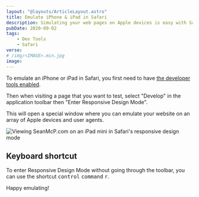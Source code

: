 ```yaml
---
layout: "@layouts/ArticleLayout.astro"
title: Emulate iPhone & iPad in Safari
description: Simulating your web pages on Apple devices is easy with Safari's responsive design mode
pubDate: 2020-09-02
tags:
    - Dev Tools
    - Safari
verse:
# /img/<IMAGE>.min.jpg
image:
---
```


To emulate an iPhone or iPad in Safari, you first need to have [the developer tools enabled](https://support.apple.com/guide/safari/use-the-developer-tools-in-the-develop-menu-sfri20948/mac).

Then when visiting a page that you want to test, select "Develop" in the application toolbar then "Enter Responsive Design Mode".

This will open a special window where you can emulate your website on an array of Apple devices and user agents.

![Viewing SeanMcP.com on an iPad mini in Safari's responsive design mode](/img/safari-responsive-design-mode.png)

## Keyboard shortcut

To enter Responsive Design Mode without going through the toolbar, you can use the shortcut <kbd>control</kbd> <kbd>command</kbd> <kbd>r</kbd>.

Happy emulating!